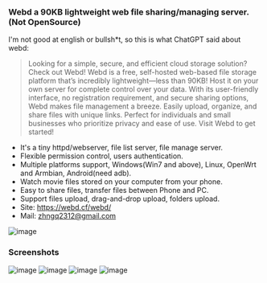 ### Webd a 90KB lightweight web file sharing/managing server. (Not OpenSource)

I'm not good at english or bullsh*t, so this is what ChatGPT said about webd:
> Looking for a simple, secure, and efficient cloud storage solution? Check out Webd! Webd is a free, self-hosted web-based file storage platform that’s incredibly lightweight—less than 90KB! Host it on your own server for complete control over your data. With its user-friendly interface, no registration requirement, and secure sharing options, Webd makes file management a breeze. Easily upload, organize, and share files with unique links. Perfect for individuals and small businesses who prioritize privacy and ease of use. Visit Webd to get started!

- It's a tiny httpd/webserver, file list server, file manage server.
- Flexible permission control, users authentication.
- Multiple platforms support, Windows(Win7 and above), Linux, OpenWrt and Armbian, Android(need adb).
- Watch movie files stored on your computer from your phone.
- Easy to share files, transfer files between Phone and PC.
- Support files upload, drag-and-drop upload, folders upload.
- Site: https://webd.cf/webd/
- Mail: zhngq2312@gmail.com

![image](https://github.com/webd90kb/webd/blob/gh-pages/webd/webd_images/webd.icon.png)
### Screenshots
![image](https://github.com/webd90kb/webd/blob/gh-pages/webd/webd_images/image_10_upload.png)
![image](https://github.com/webd90kb/webd/blob/gh-pages/webd/webd_images/image_03_list.png)
![image](https://github.com/webd90kb/webd/blob/gh-pages/webd/webd_images/image_07_chosen.png)
![image](https://github.com/webd90kb/webd/blob/gh-pages/webd/webd_images/image_08_cut_1.png)

